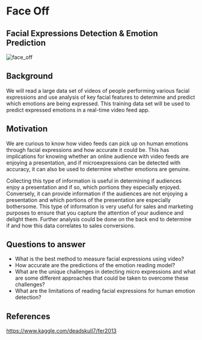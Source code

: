 # Face Off

## Facial Expressions Detection & Emotion Prediction

![face_off](Images/face_off.png)

## Background

We will read a large data set of videos of people performing various facial expressions and use analysis of key facial features to determine and predict which emotions are being expressed.  This training data set will be used to predict expressed emotions in a real-time video feed app.

## Motivation

We are curious to know how video feeds can pick up on human emotions through facial expressions and how accurate it could be.  This has implications for knowing whether an online audience with video feeds are enjoying a presentation, and if microexpressions can be detected with accuracy, it can also be used to determine whether emotions are genuine.  
  
Collecting this type of information is useful in determining if audiences enjoy a presentation and if so, which portions they especially enjoyed.  Conversely, it can provide information if the audiences are not enjoying a presentation and which portions of the presentation are especially bothersome.  This type of information is very useful for sales and marketing purposes to ensure that you capture the attention of your audience and delight them.  Further analysis could be done on the back end to determine if and how this data correlates to sales conversions.  

## Questions to answer

* What is the best method to measure facial expressions using video?  
* How accurate are the predictions of the emotion reading model?  
* What are the unique challenges in detecting micro expressions and what are some different approaches that could be taken to overcome these challenges?  
* What are the limitations of reading facial expressions for human emotion detection?

## References

https://www.kaggle.com/deadskull7/fer2013